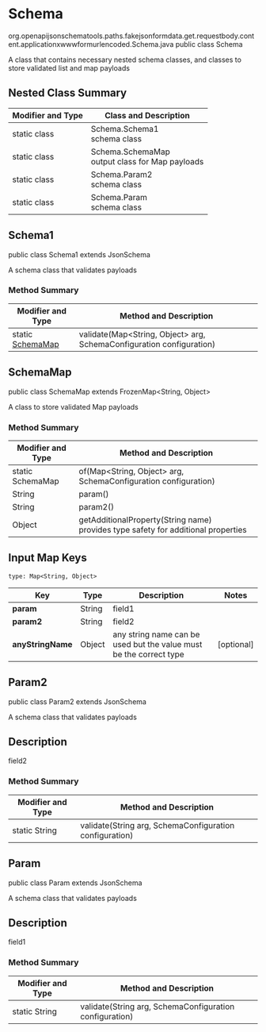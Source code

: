 # Schema
org.openapijsonschematools.paths.fakejsonformdata.get.requestbody.content.applicationxwwwformurlencoded.Schema.java
public class Schema

A class that contains necessary nested schema classes, and classes to store validated list and map payloads

## Nested Class Summary
| Modifier and Type | Class and Description |
| ----------------- | ---------------------- |
| static class | Schema.Schema1<br> schema class |
| static class | Schema.SchemaMap<br> output class for Map payloads |
| static class | Schema.Param2<br> schema class |
| static class | Schema.Param<br> schema class |

## Schema1
public class Schema1
extends JsonSchema

A schema class that validates payloads

### Method Summary
| Modifier and Type | Method and Description |
| ----------------- | ---------------------- |
| static [SchemaMap](#schemamap) | validate(Map<String, Object> arg, SchemaConfiguration configuration) |

## SchemaMap
public class SchemaMap
extends FrozenMap<String, Object>

A class to store validated Map payloads

### Method Summary
| Modifier and Type | Method and Description |
| ----------------- | ---------------------- |
| static SchemaMap | of(Map<String, Object> arg, SchemaConfiguration configuration) |
| String | param()<br> |
| String | param2()<br> |
| Object | getAdditionalProperty(String name)<br>provides type safety for additional properties |

## Input Map Keys
```
type: Map<String, Object>
```
Key | Type |  Description | Notes
------------ | ------------- | ------------- | -------------
**param** | String | field1 |
**param2** | String | field2 |
**anyStringName** | Object | any string name can be used but the value must be the correct type | [optional]

## Param2
public class Param2
extends JsonSchema

A schema class that validates payloads

## Description
field2

### Method Summary
| Modifier and Type | Method and Description |
| ----------------- | ---------------------- |
| static String | validate(String arg, SchemaConfiguration configuration) |

## Param
public class Param
extends JsonSchema

A schema class that validates payloads

## Description
field1

### Method Summary
| Modifier and Type | Method and Description |
| ----------------- | ---------------------- |
| static String | validate(String arg, SchemaConfiguration configuration) |
